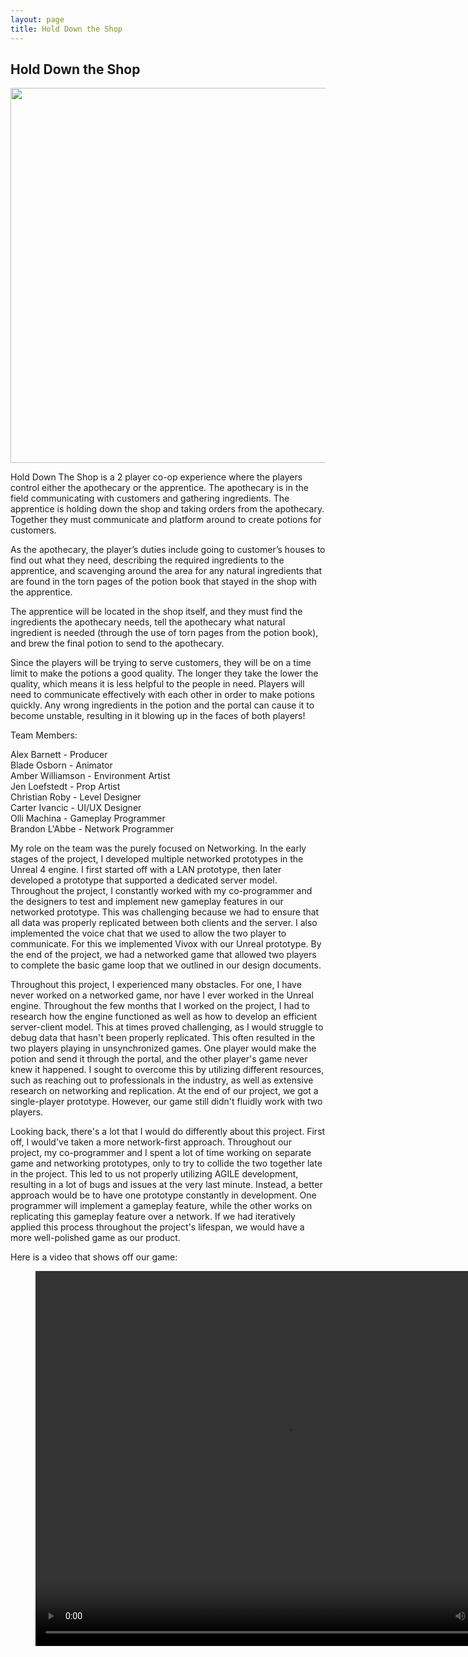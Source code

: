 ```yaml
---
layout: page
title: Hold Down the Shop
---
```


## Hold Down the Shop

<img src="{{site.url}}{{site.baseurl}}/assets/img/project/shop/shopGif.gif" width="800" height="600">

Hold Down The Shop is a 2 player co-op experience where the players control either the apothecary or the apprentice. The apothecary is in the field communicating with customers and gathering ingredients. The apprentice is holding down the shop and taking orders from the apothecary. Together they must communicate and platform around to create potions for customers. 

As the apothecary, the player’s duties include going to customer’s houses to find out what they need, describing the required ingredients to the apprentice, and scavenging around the area for any natural ingredients that are found in the torn pages of the potion book that stayed in the shop with the apprentice. 

The apprentice will be located in the shop itself, and they must find the ingredients the apothecary needs, tell the apothecary what natural ingredient is needed (through the use of torn pages from the potion book), and brew the final potion to send to the apothecary. 

Since the players will be trying to serve customers, they will be on a time limit to make the potions a good quality. The longer they take the lower the quality, which means it is less helpful to the people in need. Players will need to communicate effectively with each other in order to make potions quickly. Any wrong ingredients in the potion and the portal can cause it to become unstable, resulting in it blowing up in the faces of both players!

Team Members:

Alex Barnett - Producer  
Blade Osborn - Animator  
Amber Williamson - Environment Artist  
Jen Loefstedt - Prop Artist  
Christian Roby - Level Designer  
Carter Ivancic - UI/UX Designer  
Olli Machina - Gameplay Programmer  
Brandon L'Abbe - Network Programmer  

My role on the team was the purely focused on Networking. In the early stages of the project, I developed multiple networked prototypes in the Unreal 4 engine. I first started off with a LAN prototype, then later developed a prototype that supported a dedicated server model. Throughout the project, I constantly worked with my co-programmer and the designers to test and implement new gameplay features in our networked prototype. This was challenging because we had to ensure that all data was properly replicated between both clients and the server. I also implemented the voice chat that we used to allow the two player to communicate. For this we implemented Vivox with our Unreal prototype. By the end of the project, we had a networked game that allowed two players to complete the basic game loop that we outlined in our design documents.

Throughout this project, I experienced many obstacles. For one, I have never worked on a networked game, nor have I ever worked in the Unreal engine. Throughout the few months that I worked on the project, I had to research how the engine functioned as well as how to develop an efficient server-client model. This at times proved challenging, as I would struggle to debug data that hasn't been properly replicated. This often resulted in the two players playing in unsynchronized games. One player would make the potion and send it through the portal, and the other player's game never knew it happened. I sought to overcome this by utilizing different resources, such as reaching out to professionals in the industry, as well as extensive research on networking and replication. At the end of our project, we got a single-player prototype. However, our game still didn't fluidly work with two players. 

Looking back, there's a lot that I would do differently about this project. First off, I would've taken a more network-first approach. Throughout our project, my co-programmer and I spent a lot of time working on separate game and networking prototypes, only to try to collide the two together late in the project. This led to us not properly utilizing AGILE development, resulting in a lot of bugs and issues at the very last minute. Instead, a better approach would be to have one prototype constantly in development. One programmer will implement a gameplay feature, while the other works on replicating this gameplay feature over a network. If we had iteratively applied this process throughout the project's lifespan, we would have a more well-polished game as our product.

Here is a video that shows off our game:

<figure class="video_container">
<video width="800" height="600" controls="true" allowfullscreen="true">
  <source src="{{site.url}}{{site.baseurl}}/assets/img/project/shop/hdts.mp4" type="video/mp4">
Your browser does not support the video tag.
</video>
</figure>


